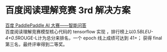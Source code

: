 # 百度阅读理解竞赛 3rd 解决方案
[百度 PaddlePaddle AI 大赛——智能问答](https://www.kesci.com/home/competition/5ad56e667238515d80b53704/content)  
百度阅读理解竞赛模型核心代码的 tensorflow 实现 ，排行榜上以0.5*BLEU-4+0.5*ROUGE-L计为总分来排名，一个 epoch 线上成绩可达到 41+；
获得 final 第三名，最终评审得到二等奖。

